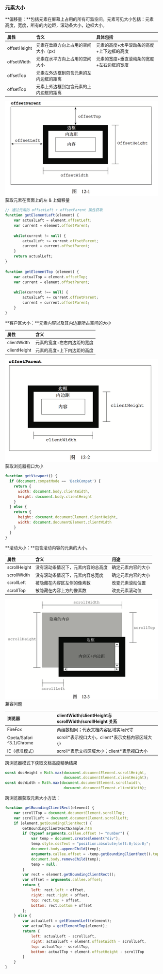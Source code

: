 ### 元素大小

**偏移量：**包括元素在屏幕上占用的所有可监空间。元素可见大小包括：元素高度，宽度，所有的内边距，滚动条大小，边框大小。

| 属性 | 含义 | 具体包括 |
| :--- | :--- | :--- |
| offsetHeight | 元素在垂直方向上占用的空间大小（px） | 元素的高度+水平滚动条的高度+上下边框的高度 |
| offsetWidth | 元素在水平方向上占用的空间大小 | 元素的宽度+垂直滚动条的宽度+左右边框的宽度 |
| offsetTop | 元素左外边框到包含元素的左内边框的距离 |  |
| offsetTop | 元素上外边框到包含元素的上内边框的距离 |  |

![](/assets/WX20170727-160120@2x.png)获取元素在页面上的左 & 上偏移量

```js
// 通过元素的 offsetLeft + offsetParent 属性获取
function getElementLeft(element) {
    var actualLeft = element.offsetLeft;
    var current = element.offsetParent;

    while(current != null) {
        actualLeft += current.offsetParent;
        current = current.offsetParent;
    }
    return actualLeft;
}

function getElementTop (element) {
    var actualTop = element.offsetTop;
    var current = element.offsetParent;

    while(current !== null) {
        actualLeft += current.offsetParent;
        current = current.offsetParent;
    }
}
```

**客户区大小：**元素内容以及其内边距所占空间的大小

| 属性 | 含义 |
| :--- | :--- |
| clientWidth | 元素的宽度+左右内边距的宽度 |
| clientHeight | 元素的高度+上下内边距的高度 |

![](/assets/WX20170727-200012@2x.png)获取浏览器视口大小

```js
function getViewport() {
  if (document.compatMode == 'BackCompat') {
    return {
      width: document.body.clientWidth,
      height: document.body.clientHeight
    }
  } else {
    return {
      height: document.documentElement.clientHeight,
      width: document.documentElement.clientWidth
    }
  }
}
```

**滚动大小：**包含滚动内容的元素的大小。

| 属性 | 含义 | 用途 |
| :--- | :--- | :--- |
| scrollHeight | 没有滚动条情况下，元素内容的总高度 | 确定元素内容的大小 |
| scrollWidth | 没有滚动条情况下，元素内容总宽度 | 确定元素内容的大小 |
| scrollLeft | 被隐藏在内容区左侧的像素数 | 改变元素滚动位置 |
| scrollTop | 被隐藏在内容上方的像素数 | 改变元素滚动位 |

![](/assets/WX20170727-204826@2x.png)兼容问题

| 浏览器 | clientWidth/clientHeight与 scrollWidth/scrollHeight 关系 |
| :--- | :--- |
| FireFox | 两组数相同；代表文档内容区域实际尺寸 |
| Opeta/Safari ^3.1/Chrome | scroll\*表示视口大小，client\*表示文档内容区域大小 |
| IE（标准模式） | scroll\*表示文档区域大小；client\*表示视口大小 |

跨浏览器模式下获取文档高度精确结果

```js
const docHeight = Math.max(document.documentElement.scrollHeight,
                           document.documentElement.clientHeight);
const docWidth = Math.max(document.documentElement.scrollwidth,
                           document.documentElement.clientWidth);
```

跨浏览器获取元素大小方法：

```js
function getBoundingClientRect(element) {
    var scrollTop = document.documentElement.scrollTop;
    var scrollLeft = document.documentElement.scrollLeft;
    if (element.getBoundingClientRect) {
        GetBoundingClientRectExample.htm
        if (typeof arguments.callee.offset != "number") {
            var temp = document.createElement("div");
            temp.style.cssText = "position:absolute;left:0;top:0;";
            document.body.appendChild(temp);
            arguments.callee.offset = -temp.getBoundingClientRect().top - scrollTop;
            document.body.removeChild(temp);
            temp = null;
        }
        var rect = element.getBoundingClientRect();
        var offset = arguments.callee.offset;
        return {
            left: rect.left + offset,
            right: rect.right + offset,
            top: rect.top + offset,
            bottom: rect.bottom + offset
        };
    } else {
        var actualLeft = getElementLeft(element);
        var actualTop = getElementTop(element);
        return {
            left: actualLeft - scrollLeft,
            right: actualLeft + element.offsetWidth - scrollLeft,
            top: actualTop - scrollTop,
            bottom: actualTop + element.offsetHeight - scrollTop
        }
    }
}
```



